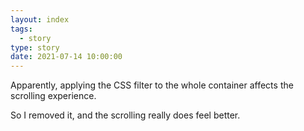 ```yaml
---
layout: index
tags:
  - story
type: story
date: 2021-07-14 10:00:00
---
```


Apparently, applying the CSS filter to the whole container affects the scrolling experience.

So I removed it, and the scrolling really does feel better.
